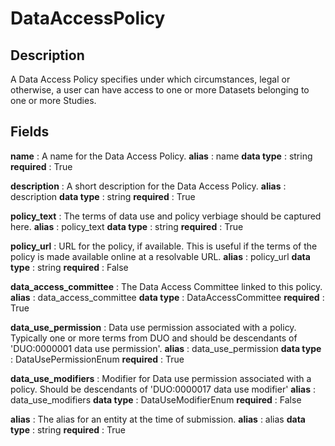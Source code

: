 # DataAccessPolicy

## Description

A Data Access Policy specifies under which circumstances, legal or otherwise, a user can have access to one or more Datasets belonging to one or more Studies.

## Fields


**name** : A name for the Data Access Policy.
**alias** : name
**data type** : string
**required** : True


**description** : A short description for the Data Access Policy.
**alias** : description
**data type** : string
**required** : True


**policy_text** : The terms of data use and policy verbiage should be captured here.
**alias** : policy_text
**data type** : string
**required** : True


**policy_url** : URL for the policy, if available. This is useful if the terms of the policy is made available online at a resolvable URL.
**alias** : policy_url
**data type** : string
**required** : False


**data_access_committee** : The Data Access Committee linked to this policy.
**alias** : data_access_committee
**data type** : DataAccessCommittee
**required** : True


**data_use_permission** : Data use permission associated with a policy. Typically one or more terms from DUO and should be descendants of 'DUO:0000001 data use permission'.
**alias** : data_use_permission
**data type** : DataUsePermissionEnum
**required** : True


**data_use_modifiers** : Modifier for Data use permission associated with a policy. Should be descendants of 'DUO:0000017 data use modifier'
**alias** : data_use_modifiers
**data type** : DataUseModifierEnum
**required** : False


**alias** : The alias for an entity at the time of submission.
**alias** : alias
**data type** : string
**required** : True
